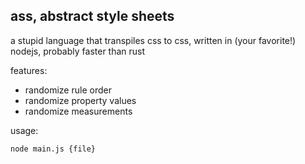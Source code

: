 ## ass, abstract style sheets

a stupid language that transpiles css to css, written in (your favorite!) nodejs, probably faster than rust

features: 

* randomize rule order 
* randomize property values
* randomize measurements

usage:

`node main.js {file}`
